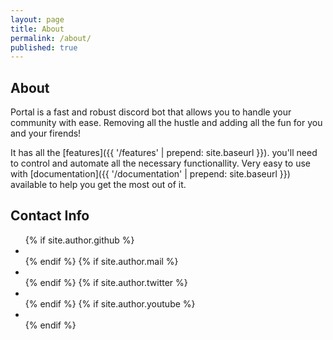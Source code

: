 ```yaml
---
layout: page
title: About
permalink: /about/
published: true
---
```


<div class="page" markdown="1">

## About
Portal is a fast and robust discord bot that allows you to handle your community with ease.
Removing all the hustle and adding all the fun for you and your firends!

It has all the [features]({{ '/features' | prepend: site.baseurl }}). you'll need to control and automate all the necessary functionallity.
Very easy to use with [documentation]({{ '/documentation' | prepend: site.baseurl }}) available to help you get the most out of it.

## Contact Info
  <div class="social2">
    <ul>
      {% if site.author.github %}
      <li>
          <a href="https://github.com/{{ site.author.github }}" target="_blank" class="smaller">
            <span class="icon-github"></span>
          </a>
      </li>
      {% endif %}
      {% if site.author.mail %}
      <li>
          <a href="mailto:{{ site.author.mail }}" target="_blank">
            <span class="icon-mail_outline"></span>
          </a>
      </li>
      {% endif %}
      {% if site.author.twitter %}
      <li>
          <a href="https://twitter.com/{{ site.author.twitter }}" target="_blank" class="smaller">
            <span class="icon-twitter"></span>
          </a>
      </li>
      {% endif %}
      {% if site.author.youtube %}
      <li>
          <a href="https://youtube.com/{{ site.author.youtube }}" target="_blank" class="smaller">
            <span class="icon-youtube"></span>
          </a>
      </li>
      {% endif %}
    </ul>
  </div>
</div>
